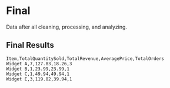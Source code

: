 # Final

Data after all cleaning, processing, and analyzing.

## Final Results

```csv
Item,TotalQuantitySold,TotalRevenue,AveragePrice,TotalOrders
Widget A,7,127.83,18.26,3
Widget B,1,23.99,23.99,1
Widget C,1,49.94,49.94,1
Widget E,3,119.82,39.94,1
```
